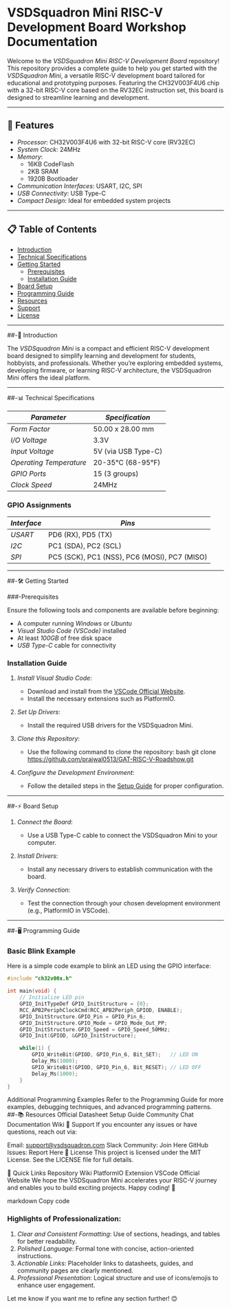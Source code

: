 # VSDSquadron Mini RISC-V Development Board Workshop Documentation

Welcome to the *VSDSquadron Mini RISC-V Development Board* repository! This repository provides a complete guide to help you get started with the *VSDSquadron Mini*, a versatile RISC-V development board tailored for educational and prototyping purposes. Featuring the CH32V003F4U6 chip with a 32-bit RISC-V core based on the RV32EC instruction set, this board is designed to streamline learning and development.

---

## 🚀 Features

- *Processor*: CH32V003F4U6 with 32-bit RISC-V core (RV32EC)
- *System Clock*: 24MHz
- *Memory*: 
  - 16KB CodeFlash
  - 2KB SRAM
  - 1920B Bootloader
- *Communication Interfaces*: USART, I2C, SPI
- *USB Connectivity*: USB Type-C
- *Compact Design*: Ideal for embedded system projects

---

## 📋 Table of Contents

- [Introduction](#introduction)
- [Technical Specifications](#technical-specifications)
- [Getting Started](#getting-started)
  - [Prerequisites](#prerequisites)
  - [Installation Guide](#installation-guide)
- [Board Setup](#board-setup)
- [Programming Guide](#programming-guide)
- [Resources](#resources)
- [Support](#support)
- [License](#license)

---

##-📖 Introduction

The *VSDSquadron Mini* is a compact and efficient RISC-V development board designed to simplify learning and development for students, hobbyists, and professionals. Whether you’re exploring embedded systems, developing firmware, or learning RISC-V architecture, the VSDSquadron Mini offers the ideal platform.

---

##-📊 Technical Specifications

| *Parameter*          | *Specification*         |
|------------------------|---------------------------|
| *Form Factor*        | 50.00 x 28.00 mm         |
| *I/O Voltage*        | 3.3V                     |
| *Input Voltage*      | 5V (via USB Type-C)      |
| *Operating Temperature* | 20-35°C (68-95°F)      |
| *GPIO Ports*         | 15 (3 groups)            |
| *Clock Speed*        | 24MHz                    |

### GPIO Assignments

| *Interface* | *Pins*                       |
|---------------|--------------------------------|
| *USART*     | PD6 (RX), PD5 (TX)            |
| *I2C*       | PC1 (SDA), PC2 (SCL)          |
| *SPI*       | PC5 (SCK), PC1 (NSS), PC6 (MOSI), PC7 (MISO) |

---

##-🛠 Getting Started

###-Prerequisites

Ensure the following tools and components are available before beginning:

- A computer running *Windows* or *Ubuntu*
- *Visual Studio Code (VSCode)* installed
- At least *100GB* of free disk space
- *USB Type-C* cable for connectivity

### Installation Guide

1. *Install Visual Studio Code*:
   - Download and install from the [VSCode Official Website](https://code.visualstudio.com/).
   - Install the necessary extensions such as PlatformIO.

2. *Set Up Drivers*:
   - Install the required USB drivers for the VSDSquadron Mini.

3. *Clone this Repository*:
   - Use the following command to clone the repository:
     bash
     git clone https://github.com/prajwal0513/GAT-RISC-V-Roadshow.git
     

4. *Configure the Development Environment*:
   - Follow the detailed steps in the [Setup Guide](#resources) for proper configuration.

---

##-⚡ Board Setup

1. *Connect the Board*:
   - Use a USB Type-C cable to connect the VSDSquadron Mini to your computer.

2. *Install Drivers*:
   - Install any necessary drivers to establish communication with the board.

3. *Verify Connection*:
   - Test the connection through your chosen development environment (e.g., PlatformIO in VSCode).

---

##-🖥 Programming Guide

### Basic Blink Example

Here is a simple code example to blink an LED using the GPIO interface:

```cpp
#include "ch32v00x.h"

int main(void) {
    // Initialize LED pin
    GPIO_InitTypeDef GPIO_InitStructure = {0};
    RCC_APB2PeriphClockCmd(RCC_APB2Periph_GPIOD, ENABLE);
    GPIO_InitStructure.GPIO_Pin = GPIO_Pin_6;
    GPIO_InitStructure.GPIO_Mode = GPIO_Mode_Out_PP;
    GPIO_InitStructure.GPIO_Speed = GPIO_Speed_50MHz;
    GPIO_Init(GPIOD, &GPIO_InitStructure);

    while(1) {
        GPIO_WriteBit(GPIOD, GPIO_Pin_6, Bit_SET);   // LED ON
        Delay_Ms(1000);
        GPIO_WriteBit(GPIOD, GPIO_Pin_6, Bit_RESET); // LED OFF
        Delay_Ms(1000);
    }
}
```
Additional Programming Examples
Refer to the Programming Guide for more examples, debugging techniques, and advanced programming patterns.
##-📚 Resources
Official Datasheet
Setup Guide
Community Chat
Documentation Wiki
🤝 Support
If you encounter any issues or have questions, reach out via:

Email: support@vsdsquadron.com
Slack Community: Join Here
GitHub Issues: Report Here
📝 License
This project is licensed under the MIT License. See the LICENSE file for full details.

🔗 Quick Links
Repository Wiki
PlatformIO Extension
VSCode Official Website
We hope the VSDSquadron Mini accelerates your RISC-V journey and enables you to build exciting projects. Happy coding! 🎉

markdown
Copy code

### Highlights of Professionalization:
1. *Clear and Consistent Formatting*: Use of sections, headings, and tables for better readability.
2. *Polished Language*: Formal tone with concise, action-oriented instructions.
3. *Actionable Links*: Placeholder links to datasheets, guides, and community pages are clearly mentioned.
4. *Professional Presentation*: Logical structure and use of icons/emojis to enhance user engagement.

Let me know if you want me to refine any section further! 😊
